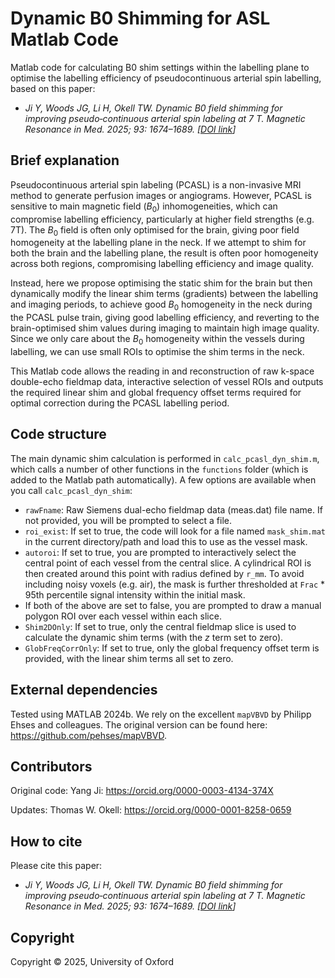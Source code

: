 # Dynamic B0 Shimming for ASL Matlab Code

Matlab code for calculating B0 shim settings within the labelling plane to optimise the labelling efficiency of pseudocontinuous arterial spin labelling, based on this paper:

- *Ji Y, Woods JG, Li H, Okell TW. Dynamic  B0  field shimming for improving pseudo‐continuous arterial spin labeling at 7 T. Magnetic Resonance in Med. 2025; 93: 1674–1689. [[DOI link](https://doi.org/10.1002/mrm.30387)]*

## Brief explanation
Pseudocontinuous arterial spin labeling (PCASL) is a non-invasive MRI method to generate perfusion images or angiograms. However, PCASL is sensitive to main magnetic field ($B_0$) inhomogeneities, which can compromise labelling efficiency, particularly at higher field strengths (e.g. 7T). The $B_0$ field is often only optimised for the brain, giving poor field homogeneity at the labelling plane in the neck. If we attempt to shim for both the brain and the labelling plane, the result is often poor homogeneity across both regions, compromising labelling efficiency and image quality. 

Instead, here we propose optimising the static shim for the brain but then dynamically modify the linear shim terms (gradients) between the labelling and imaging periods, to achieve good $B_0$ homogeneity in the neck during the PCASL pulse train, giving good labelling efficiency, and reverting to the brain-optimised shim values during imaging to maintain high image quality. Since we only care about the $B_0$ homogeneity within the vessels during labelling, we can use small ROIs to optimise the shim terms in the neck. 

This Matlab code allows the reading in and reconstruction of raw k-space double-echo fieldmap data, interactive selection of vessel ROIs and outputs the required linear shim and global frequency offset terms required for optimal correction during the PCASL labelling period.

## Code structure
The main dynamic shim calculation is performed in `calc_pcasl_dyn_shim.m`, which calls a number of other functions in the `functions` folder (which is added to the Matlab path automatically).  A few options are available when you call `calc_pcasl_dyn_shim`:
- `rawFname`: Raw Siemens dual-echo fieldmap data (meas.dat) file name. If not provided, you will be prompted to select a file.
- `roi_exist`: If set to true, the code will look for a file named `mask_shim.mat` in the current directory/path and load this to use as the vessel mask.
- `autoroi`: If set to true, you are prompted to interactively select the central point of each vessel from the central slice. A cylindrical ROI is then created around this point with radius defined by `r_mm`. To avoid including noisy voxels (e.g. air), the mask is further thresholded at `Frac` * 95th percentile signal intensity within the initial mask.
- If both of the above are set to false, you are prompted to draw a manual polygon ROI over each vessel within each slice.
- `Shim2DOnly`: If set to true, only the central fieldmap slice is used to calculate the dynamic shim terms (with the $z$ term set to zero).
- `GlobFreqCorrOnly`: If set to true, only the global frequency offset term is provided, with the linear shim terms all set to zero.

## External dependencies
Tested using MATLAB 2024b. We rely on the excellent `mapVBVD` by Philipp Ehses and colleagues. The original version can be found here: https://github.com/pehses/mapVBVD. 

## Contributors
Original code: Yang Ji: https://orcid.org/0000-0003-4134-374X

Updates: Thomas W. Okell: https://orcid.org/0000-0001-8258-0659


## How to cite

Please cite this paper:

- *Ji Y, Woods JG, Li H, Okell TW. Dynamic  B0  field shimming for improving pseudo‐continuous arterial spin labeling at 7 T. Magnetic Resonance in Med. 2025; 93: 1674–1689. [[DOI link](https://doi.org/10.1002/mrm.30387)]*

## Copyright

Copyright © 2025, University of Oxford

